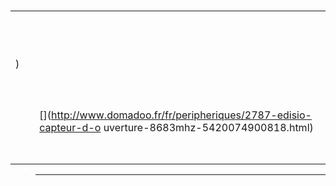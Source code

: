 # 

|                      |                 |                      |
|-------------------------|-------------------------|--------------------------|
|      |                         | [](http://www.domadoo.fr/fr/peripheriques/3161-dio2-module-sans-fil-pour-luminaire-5411478001423.html)            |
|      |                         | [](http://www.domadoo.fr/fr/home/3165-dio2-module-sans-fil-pour-volet-roulant-5411478001416.html)                 |
|      |                         | [](http://www.domadoo.fr/fr/peripheriques/2777-edisio-emetteur-8683-mhz-micromodule-230v-2-canaux-5420074900702.html)                     |
|      |                         | [](https://doc.jeedom.com/en_US/edisio/edisio.ETS-200_-_Capteur_de_température.html) [](http://www.domadoo.fr/fr/peripheriques/2788-edisio-capteur-de-temperature-8683mhz-5420074900825.html)          |
|         |    | [](https://doc.jeedom.com/en_US/edisio/edisio.ETC1_-_Télécommande_Smile.html)<br/>[](http://www.domadoo.fr/fr/peripheriques/2782-edisio-emetteur-8683-mhz-smile-bleu-1-canal-5420074900757.html)    |
|     |                         | [](http://www.domadoo.fr/fr/peripheriques/2779-edisio-recepteur-8683-mhz-marchearretdimmer-5420074900726.html)    |
|  |                         | [](http://www.domadoo.fr/fr/peripheriques/2780-edisio-recepteur-8683-mhz-marchearretdimmer-sans-phase-neutre-5420074900733.html)          |
| )   |                         | [](https://doc.jeedom.com/en_US/edisio/edisio.EMV-400_-_Eclairage.html)<br/>[](https://doc.jeedom.com/en_US/edisio/edisio.EMV-400_-_Volet.html)<br/>[](http://www.domadoo.fr/fr/peripheriques/2781-edisio-recepteur-8683-mhz-2x-marchearret-ou-ouvrirstopfermer-2-x-2a-5420074900740.html)    |
|         |                         | [](https://www.jeedom.fr/doc/documentation/edisio-modules/en_US/doc-edisio-modules-edisio.ETC4_-_Télécommande.html)<br/>[](http://www.domadoo.fr/fr/peripheriques/2785-edisio-telecommande-e-trendy-8683-mhz-4-canaux-5420074900788.html) |
|      |                         | [](https://www.jeedom.fr/doc/documentation/edisio-modules/en_US/doc-edisio-modules-edisio.EOS-200_-_Capteur_d'ouverture.html)<br/>[](http://www.domadoo.fr/fr/peripheriques/2787-edisio-capteur-d-o uverture-8683mhz-5420074900818.html)             |
|      |                         | [](https://www.jeedom.fr/doc/documentation/edisio-modules/en_US/doc-edisio-modules-edisio.EMS-200_-_Capteur_de_mouvement.html)<br/>[](http://www.domadoo.fr/fr/peripheriques/2789-edisio-capteur-de-mouvement-8683mhz-5420074900832.html)            |
|    |  | [](http://www.domadoo.fr/fr/recherche?controller=search&orderby=position&orderway=desc&search_query=EDISIO+Interrupteur&submit_search=)   |
|        |                         | [](http://www.domadoo.fr/fr/peripheriques/2773-edisio-recepteur-din-rail-8683-mhz-marchearretimpulsionnel-4-x-10a-5420074900030.html)     |
|        |                         | [](http://www.domadoo.fr/fr/peripheriques/2774-edisio-recepteur-din-rail-8683-mhz-marchearretdimmer-4-x-500w--5420074900047.html)         |



> ****
>
> 
